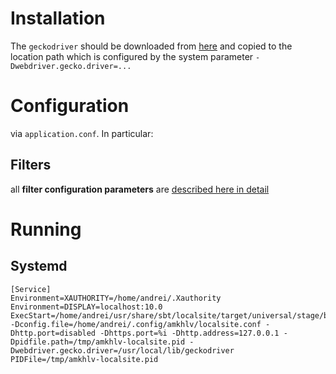 Installation
============

The `geckodriver` should be downloaded from [here](https://github.com/mozilla/geckodriver/releases) and copied to the location path
which is configured by the system parameter `-Dwebdriver.gecko.driver=...`


Configuration
=============

via `application.conf`. In particular:

Filters
-------

all __filter configuration parameters__ are [described here in detail](https://www.playframework.com/documentation/2.5.x/resources/confs/filters-helpers/reference.conf)


Running
=======

Systemd
-------

    [Service]
    Environment=XAUTHORITY=/home/andrei/.Xauthority
    Environment=DISPLAY=localhost:10.0
    ExecStart=/home/andrei/usr/share/sbt/localsite/target/universal/stage/bin/localsite -Dconfig.file=/home/andrei/.config/amkhlv/localsite.conf -Dhttp.port=disabled -Dhttps.port=%i -Dhttp.address=127.0.0.1 -Dpidfile.path=/tmp/amkhlv-localsite.pid -Dwebdriver.gecko.driver=/usr/local/lib/geckodriver
    PIDFile=/tmp/amkhlv-localsite.pid

